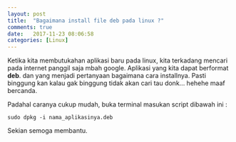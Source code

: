 ```yaml
---
layout: post
title:  "Bagaimana install file deb pada linux ?"
comments: true
date:   2017-11-23 08:06:58
categories: [Linux]
---
```


Ketika kita membutukahan aplikasi baru pada linux, kita terkadang mencari pada internet panggil saja mbah google. Aplikasi yang kita dapat berformat __deb__. dan yang menjadi pertanyaan bagaimana cara installnya. Pasti binggung kan kalau gak binggung tidak akan cari tau donk... hehehe maaf bercanda.

Padahal caranya cukup mudah, buka terminal masukan script dibawah ini :


	sudo dpkg -i nama_aplikasinya.deb 

Sekian semoga membantu.